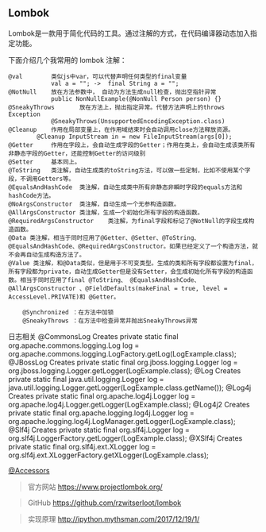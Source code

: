 Lombok
-

Lombok是一款用于简化代码的工具。通过注解的方式，在代码编译器动态加入指定功能。

下面介绍几个我常用的 lombok 注解：

	@val		类似js中var，可以代替声明任何类型的final变量
				val a = "";	->	final String a = "";
	@NotNull	放在方法参数中， 自动为方法生成null检查，抛出空指针异常
				public NonNullExample(@NonNull Person person) {}
	@SneakyThrows		放在方法上，抛出指定异常。代替方法声明上的throws Exception
				@SneakyThrows(UnsupportedEncodingException.class)
	@Cleanup	作用在局部变量上，在作用域结束时会自动调用close方法释放资源。
			@Cleanup InputStream in = new FileInputStream(args[0]);
	@Getter		作用在字段上，会自动生成字段的Getter；作用在类上，会自动生成该类所有非静态字段的Getter，还能控制Getter的访问级别
	@Setter		基本同上。
	@ToString	类注解，自动生成类的toString方法，可以做一些定制，比如不使用某个字段，不调用Getters等。
	@EqualsAndHashCode	类注解，自动生成类中所有非静态非瞬时字段的equals方法和hashCode方法。
	@NoArgsConstructor	类注解，自动生成一个无参构造函数。
	@AllArgsConstructor	类注解，生成一个初始化所有字段的构造函数。
	@RequiredArgsConstructor	类注解，为final字段和标记了@NotNull的字段生成构造函数。
	@Data 类注解，相当于同时应用了@Getter、@Setter、@ToString、@EqualsAndHashCode、@RequiredArgsConstructor。如果已经定义了一个构造方法，就不会再自动生成构造方法了。
	@Value 类注解，和@Data类似，但是用于不可变类型。生成的类和所有字段都设置为final，所有字段都为private，自动生成Getter但是没有Setter，会生成初始化所有字段的构造函数。相当于同时应用了final @ToString、 @EqualsAndHashCode、 @AllArgsConstructor 、@FieldDefaults(makeFinal = true, level = AccessLevel.PRIVATE)和 @Getter。

		@Synchronized ：在方法中加锁
		@SneakyThrows ：在方法中检查异常并抛出SneakyThrows异常

日志相关
	@CommonsLog 
	Creates private static final org.apache.commons.logging.Log log = org.apache.commons.logging.LogFactory.getLog(LogExample.class); 
	@JBossLog 
	Creates private static final org.jboss.logging.Logger log = org.jboss.logging.Logger.getLogger(LogExample.class); 
	@Log 
	Creates private static final java.util.logging.Logger log = java.util.logging.Logger.getLogger(LogExample.class.getName()); 
	@Log4j 
	Creates private static final org.apache.log4j.Logger log = org.apache.log4j.Logger.getLogger(LogExample.class); 
	@Log4j2 
	Creates private static final org.apache.logging.log4j.Logger log = org.apache.logging.log4j.LogManager.getLogger(LogExample.class); 
	@Slf4j 
	Creates private static final org.slf4j.Logger log = org.slf4j.LoggerFactory.getLogger(LogExample.class); 
	@XSlf4j 
	Creates private static final org.slf4j.ext.XLogger log = org.slf4j.ext.XLoggerFactory.getXLogger(LogExample.class);

[@Accessors](accessors.md)

> 官方网站 https://www.projectlombok.org/

> GitHub https://github.com/rzwitserloot/lombok

> 实现原理 http://ipython.mythsman.com/2017/12/19/1/